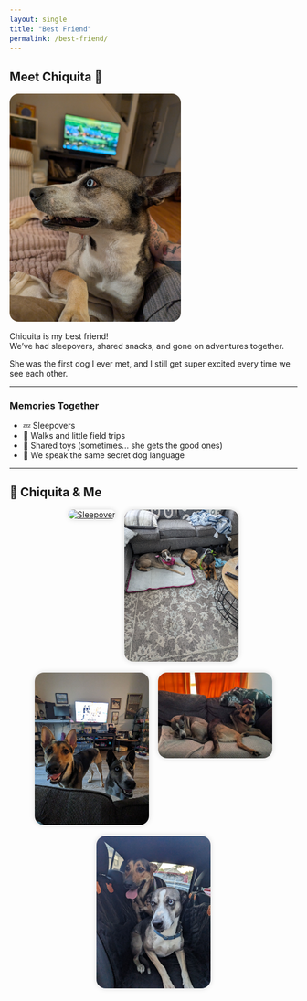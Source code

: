 ```yaml
---
layout: single
title: "Best Friend"
permalink: /best-friend/
---
```

<!-- Favicon Setup -->
<link rel="icon" href="/assets/images/favicon.ico" type="image/x-icon">
<link rel="apple-touch-icon" sizes="180x180" href="/assets/images/apple-touch-icon.png">
<link rel="icon" type="image/png" sizes="96x96" href="/assets/images/favicon-96x96.png">
<link rel="icon" type="image/png" sizes="32x32" href="/assets/images/favicon-32x32.png">
<link rel="manifest" href="/assets/images/site.webmanifest">



<!-- Lightbox2 CSS -->
<link href="https://cdn.jsdelivr.net/npm/lightbox2@2/dist/css/lightbox.min.css" rel="stylesheet">
<!-- Lightbox2 JS -->
<script src="https://cdn.jsdelivr.net/npm/lightbox2@2/dist/js/lightbox.min.js"></script>


## Meet Chiquita 🐾

<img src="/assets/images/chiquita.jpg" alt="Chiquita" style="max-width: 300px; border-radius: 1rem;">


Chiquita is my best friend!  
We’ve had sleepovers, shared snacks, and gone on adventures together.

She was the first dog I ever met, and I still get super excited every time we see each other.

---

### Memories Together

- 💤 Sleepovers 
- 🐾 Walks and little field trips  
- 🧸 Shared toys (sometimes... she gets the good ones)  
- 💬 We speak the same secret dog language

---

## 📸 Chiquita & Me

<div style="display: flex; flex-wrap: wrap; gap: 1rem; justify-content: center;">
  <a href="/assets/images/best-friend/sleepover.jpg" data-lightbox="chiquita" data-title="Sleepover">
    <img src="/assets/images/best-friend/sleepover.jpg" alt="Sleepover"
         style="width: 100%; max-width: 200px; border-radius: 1rem; box-shadow: 0 0 10px rgba(0,0,0,0.15); transition: transform 0.2s ease;"
         onmouseover="this.style.transform='scale(1.05)'" 
         onmouseout="this.style.transform='scale(1)'">
  </a>

  <a href="/assets/images/best-friend/hangout.jpg" data-lightbox="chiquita" data-title="Hanging Out!">
    <img src="/assets/images/best-friend/hangout.jpg" alt="Hanging Out!" style="width: 100%; max-width: 200px; border-radius: 1rem; box-shadow: 0 0 10px rgba(0,0,0,0.15); transition: transform 0.2s ease;" onmouseover="this.style.transform='scale(1.05)'" onmouseout="this.style.transform='scale(1)'">
  </a>

  <a href="/assets/images/best-friend/bluey.jpg" data-lightbox="chiquita" data-title="Bluey">
    <img src="/assets/images/best-friend/bluey.jpg" alt="Bluey" style="width: 100%; max-width: 200px; border-radius: 1rem; box-shadow: 0 0 10px rgba(0,0,0,0.15); transition: transform 0.2s ease;" onmouseover="this.style.transform='scale(1.05)'" onmouseout="this.style.transform='scale(1)'">
  </a>

  <a href="/assets/images/best-friend/sleepy.jpg" data-lightbox="chiquita" data-title="Sleepy Time">
    <img src="/assets/images/best-friend/sleepy.jpg" alt="Sleepy" style="width: 100%; max-width: 200px; border-radius: 1rem; box-shadow: 0 0 10px rgba(0,0,0,0.15); transition: transform 0.2s ease;" onmouseover="this.style.transform='scale(1.05)'" onmouseout="this.style.transform='scale(1)'">
  </a>

  <a href="/assets/images/best-friend/ride.jpg" data-lightbox="chiquita" data-title="Sleepy Time">
    <img src="/assets/images/best-friend/ride.jpg" alt="Sleepy" style="width: 100%; max-width: 200px; border-radius: 1rem; box-shadow: 0 0 10px rgba(0,0,0,0.15); transition: transform 0.2s ease;" onmouseover="this.style.transform='scale(1.05)'" onmouseout="this.style.transform='scale(1)'">
  </a>
</div>

